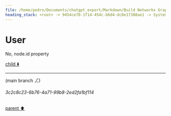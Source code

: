 ```yaml
---
file: /home/pedro/Documents/chatgpt_export/Markdown/Build Networkx Graph with Cursor.md
heading_stack: <root> -> 9454ce70-1f14-454c-b6d4-dc8e17388ae1 -> System -> cdc1e4df-6ed9-4474-aa70-316fd1d37354 -> System -> aaa2cfbd-357a-4571-8976-96badef48d18 -> User -> 660d2f56-57b7-4db7-a86f-6e27fd55def8 -> Assistant -> aaa2f53f-301b-417c-b7ee-ff3a213ff44f -> User -> f88bf305-bb2b-49d3-8c39-93884f395670 -> Assistant -> d19608c1-cf76-442e-8eab-86807320e37d -> Tool -> 6cb2143c-6833-483e-81c3-0d5c2c20c84a -> Assistant -> 51b0898f-7e88-4c13-b0c8-bbb7f8e79c51 -> Assistant -> fb7ae9bc-bb46-4c32-94d3-47dc0b2b5997 -> Tool -> e5bdaef0-5f8e-4822-829f-4a51aeb66212 -> Assistant -> ea55d543-5d28-4b1c-b826-048e5193a24e -> Assistant -> e11edf56-3f99-4581-a686-28205d3be656 -> Tool -> aaa2e899-d049-4567-ab73-9a0e30522e4a -> User -> e1eb96c2-6182-4f3d-9618-2090742a1ed5 -> Assistant -> 7ef60a9c-7eed-44d5-aa0f-3d90f7804b36 -> Tool -> 15b380ed-29fa-4b8e-91d1-18b9badf7375 -> Assistant -> 63125128-93cd-4245-85ed-4eb855b0d5d9 -> Tool -> 28322e40-fbc3-4697-b889-7bfc1cbd6646 -> Assistant -> aaa255bd-d556-491e-8170-56c47b45a097 -> User -> 320c67ff-0dfb-4c38-b56e-34468a3d105e -> Assistant -> afd3d6ea-3a9c-438a-9953-a86948012f11 -> Tool -> 607cc351-d587-4de9-8b81-48f78baa6808 -> Assistant -> 32520129-56ad-4b4c-aa5c-70a535c8d810 -> Tool -> 12bc79e2-6ccb-4f09-9cb2-4fa39aae46de -> Assistant -> 22aec5e1-4da7-49b8-8f82-256fcf4a7ac6 -> Assistant -> faa4b10f-1700-4da1-9d1a-92c8719a53cc -> Tool -> e10976ff-6dfc-4df1-bd25-e3e4eec6241a -> Assistant -> e0c0ab3e-0cba-4dcf-9ec0-3d480613825d -> Tool -> 1d103013-56f3-4295-9547-11bef7cac8b9 -> Assistant -> aaa262dc-9989-484c-b5ab-bdbc4e761f45 -> User -> cdbb92c6-377f-421a-b673-0bdfea10504f -> Assistant -> f76c5d36-6a88-44a7-b955-65eae7dbef08 -> Tool -> 9bd2af72-9be2-483d-b788-68d422a1f433 -> Assistant -> dcfc9cf8-8c16-419a-a476-65daf2156b3c -> Assistant -> 8c1d94ee-4c46-4273-a873-c859316d0ad4 -> Tool -> a9b8b5ac-12ca-451a-be14-5d5aa1e6a6a9 -> Assistant -> aaa27046-aa7d-42b1-bda5-49edff9ef608 -> User -> d3ca0b62-1b60-4edd-820b-0376f55b4896 -> Assistant -> e1a86ecb-1e50-4d6b-9ea2-06390d9446e9 -> Tool -> 7c36299d-8af3-4e2c-83d7-5c7f5ae46a85 -> Assistant -> aaa233bc-fd2f-4faf-b551-50ef9a41d783 -> User -> c4d619a2-5669-46f9-b948-50e49398f1c1 -> Assistant -> 1e0c0e07-80ab-4b21-838c-7df360a7e7c8 -> Tool -> 69ca6803-f43d-4d8a-9b79-a665cf2d0964 -> Assistant -> f33c840c-59c8-4d1e-8df8-77183cd953a0 -> Assistant -> 2c9a88bd-a70f-4c0d-9169-dc26079bfb73 -> Tool -> 6cb6c862-79a5-4da9-a5aa-1ef86261f6a8 -> Assistant -> df41959c-33c6-4fbc-a9a7-a55a70874aff -> Assistant -> aaa243d4-390a-4862-8109-5f7362392f42 -> User
---
```

# User

No, node.id property

[child ⬇️](#3c2c8c23-6b76-4a71-99b8-2ed2fa1bf114)

---

(main branch ⎇)
###### 3c2c8c23-6b76-4a71-99b8-2ed2fa1bf114
[parent ⬆️](#aaa243d4-390a-4862-8109-5f7362392f42)
